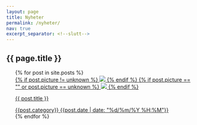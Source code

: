 ```yaml
---
layout: page
title: Nyheter
permalink: /nyheter/
nav: true
excerpt_separator: <!--slutt-->
---
```

<div class="news-content-container">
<h2>{{ page.title }}</h2>
<ul class="news-container">
  {% for post in site.posts %}
    <a class="news-card" href="{{ post.url | relative_url }}" >
    <div class="content">
    {% if post.picture != unknown %}
      <img src="{{ post.picture | relative_url}}"/>
    {% endif %}
      {% if post.picture == "" or post.picture == unknown %}
        <img src="{{/assets/get-academy.png' | relative_url }}" />
      {% endif %}
      <p class="news-title">{{ post.title }}</p>
      <div class="subinfo-container">
      <span class="category"> {{post.category}}</span>
      <time>{{post.date | date: "%d/%m/%Y %H:%M"}}</time>
      <!-- <p>{{ post.description | default: 'Trykk her for info'}}</p> -->
    </div>
    </div>
    </a>
  {% endfor %}
</ul>
</div>